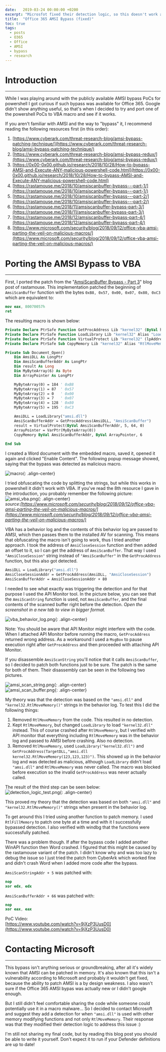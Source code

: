 ```yaml
---
date:   2019-03-24 00:00:00 +0200
excerpt: "Microsfot fixed their detection logic, so this doesn't work anymore."
title:  "Office 365 AMSI Bypass (fixed)"
toc: true
tags:
  - posts
  - O365
  - Office
  - AMSI
  - bypass
  - research
---
```

# Introduction  
---
While I was playing around with the publicly available AMSI bypass PoCs for powershell I got curious if such bypass was available for Office 365. Google didn't show anything useful, so that's when I decided to try and port one of the powershell PoCs to VBA macro and see if it works.

If you aren't familiar with AMSI and the way to "bypass" it, I recommend reading the following resources first (in this order):
1. [https://www.cyberark.com/threat-research-blog/amsi-bypass-patching-technique/](https://www.cyberark.com/threat-research-blog/amsi-bypass-patching-technique/)
2. [https://www.cyberark.com/threat-research-blog/amsi-bypass-redux/](https://www.cyberark.com/threat-research-blog/amsi-bypass-redux/)
3. [https://0x00-0x00.github.io/research/2018/10/28/How-to-bypass-AMSI-and-Execute-ANY-malicious-powershell-code.html](https://0x00-0x00.github.io/research/2018/10/28/How-to-bypass-AMSI-and-Execute-ANY-malicious-powershell-code.html)
4. [https://rastamouse.me/2018/10/amsiscanbuffer-bypass---part-1/](https://rastamouse.me/2018/10/amsiscanbuffer-bypass---part-1/)
5. [https://rastamouse.me/2018/10/amsiscanbuffer-bypass---part-2/](https://rastamouse.me/2018/10/amsiscanbuffer-bypass---part-2/)
6. [https://rastamouse.me/2018/11/amsiscanbuffer-bypass-part-3/](https://rastamouse.me/2018/11/amsiscanbuffer-bypass-part-3/)
7. [https://rastamouse.me/2018/12/amsiscanbuffer-bypass-part-4/](https://rastamouse.me/2018/12/amsiscanbuffer-bypass-part-4/)
8. [https://www.microsoft.com/security/blog/2018/09/12/office-vba-amsi-parting-the-veil-on-malicious-macros/](https://www.microsoft.com/security/blog/2018/09/12/office-vba-amsi-parting-the-veil-on-malicious-macros/)

# Porting the AMSI Bypass to VBA  
---
First, I ported the patch from the "[AmsiScanBuffer Bypass - Part 3](https://rastamouse.me/2018/11/amsiscanbuffer-bypass-part-3/)" blog post of rastamouse. This implementation patched the beginning of `AmsiScanBuffer` function with the bytes `0xB8, 0x57, 0x00, 0x07, 0x80, 0xC3` which are equivalent to:  
```nasm
mov eax, 80070057h
ret
```

The resulting macro is shown below:  
```vb
Private Declare PtrSafe Function GetProcAddress Lib "kernel32" (ByVal hModule As LongPtr, ByVal lpProcName As String) As LongPtr
Private Declare PtrSafe Function LoadLibrary Lib "kernel32" Alias "LoadLibraryA" (ByVal lpLibFileName As String) As LongPtr
Private Declare PtrSafe Function VirtualProtect Lib "kernel32" (lpAddress As Any, ByVal dwSize As LongPtr, ByVal flNewProtect As Long, lpflOldProtect As Long) As Long
Private Declare PtrSafe Sub CopyMemory Lib "kernel32" Alias "RtlMoveMemory" (Destination As Any, Source As Any, ByVal Length As LongPtr)

Private Sub Document_Open()
    Dim AmsiDLL As LongPtr
    Dim AmsiScanBufferAddr As LongPtr
    Dim result As Long
    Dim MyByteArray(6) As Byte
    Dim ArrayPointer As LongPtr

    MyByteArray(0) = 184 ' 0xB8
    MyByteArray(1) = 87  ' 0x57
    MyByteArray(2) = 0   ' 0x00
    MyByteArray(3) = 7   ' 0x07
    MyByteArray(4) = 128 ' 0x80
    MyByteArray(5) = 195 ' 0xC3

    AmsiDLL = LoadLibrary("amsi.dll")
    AmsiScanBufferAddr = GetProcAddress(AmsiDLL, "AmsiScanBuffer")
    result = VirtualProtect(ByVal AmsiScanBufferAddr, 5, 64, 0)
    ArrayPointer = VarPtr(MyByteArray(0))
    CopyMemory ByVal AmsiScanBufferAddr, ByVal ArrayPointer, 6
    
End Sub
```

I created a Word document with the embedded macro, saved it, opened it again and clicked "Enable Content". The following popup message showed, saying that the bypass was detected as malicious macro.  

![macro](https://idafchev.github.io/blog/assets/images/office365_amsi_bypass/malicious_macro_popup.png){: .align-center}  

I tried obfuscating the code by splitting the strings, but while this works in powershell it didn't work with VBA. If you've read the 8th resource I gave in the introduction, you probably remember the following picture:  
![amsi_vba.png](https://idafchev.github.io/blog/assets/images/office365_amsi_bypass/amsi_vba.png){: .align-center}  
*source:[https://www.microsoft.com/security/blog/2018/09/12/office-vba-amsi-parting-the-veil-on-malicious-macros/](https://www.microsoft.com/security/blog/2018/09/12/office-vba-amsi-parting-the-veil-on-malicious-macros/)*

VBA has a behavior log and the contents of this behavior log are passed to AMSI, which then passes them to the installed AV for scanning. This means that obfuscating the macro isn't going to work, thus I tried another approach. I took the address of `AmsiCloseSession` function and then added an offset to it, so I can get the address of `AmsiScanBuffer`. That way I used `"AmsiCloseSession"` string instead of `"AmsiScanBuffer"` in the `GetProcAddress` function, but this also got detected.

```vb
AmsiDLL = LoadLibrary("amsi.dll")
AmsiCloseSessionAddr = GetProcAddress(AmsiDLL, "AmsiCloseSession")
AmsiScanBufferAddr = AmsiCloseSessionAddr + 80
```

I needed to see what exactly was triggering the detection and for that purpose I used the API Monitor tool. In the picture below, you can see that the `AmsiScanString` function is used, not `AmsiScanBuffer`, and the final contents of the scanned buffer right before the detection. *Open the screenshot in a new tab to view in bigger format.*

![vba_behavior_log.png](https://idafchev.github.io/blog/assets/images/office365_amsi_bypass/vba_behavior_log.png){: .align-center}  

Note: You should be aware that API Monitor might interfere with the code. When I attached API Monitor before running the macro, `GetProcAddress` returned wrong address. As a workaround I used a `MsgBox` to pause execution right after `GetProcAddress` and then proceeded with attaching API Monitor.

If you disassemble `AmsiScanString` you'll notice that it calls `AmsiScanBuffer`, so I decided to patch both functions just to be sure. The patch is the same for both of them. Their disassembly can be seen in the following two pictures.

![amsi_scan_string.png](https://idafchev.github.io/blog/assets/images/office365_amsi_bypass/amsi_scan_string.png){: .align-center}  
![amsi_scan_buffer.png](https://idafchev.github.io/blog/assets/images/office365_amsi_bypass/amsi_scan_buffer.png){: .align-center}  

My theory was that the detection was based on the `"amsi.dll"` and `"kernel32.RtlMoveMemory()"` strings in the behavior log. To test this I did the following things:
1. Removed `RtlMoveMemory` from the code. This resulted in no detection.
2. Kept `RtlMoveMemory`, but changed `LoadLibrary` to load `"kernel32.dll"` instead. This of course crashed after `RtlMoveMemory`, but I verified with API monitor that everything including `RtlMoveMemory` was in the behavior log and passed to AMSI before crashing. Also no detection.
3. Removed `RtlMoveMemory`, used `LoadLibrary("kernel32.dll")` and `GetProcAddress(TargetDLL,"amsi.dll kernel32.RtlMoveMemory(123,123,123)")`. This showed up in the behavior log and was detected as malicious, although `LoadLibrary` didn't load `"amsi.dll"` and `RtlMoveMemory` was never called. The macro was blocked before execution so the invalid `GetProcAddress` was never actually called.

The result of the third step can be seen below:  
![detection_logic_test.png](https://idafchev.github.io/blog/assets/images/office365_amsi_bypass/detection_logic_test.png){: .align-center}  

This proved my theory that the detection was based on both `"amsi.dll"` and `"kernel32.RtlMoveMemory()"` strings when present in the behavior log. 

To get around this I tried using another function to patch memory. I used `RtlFillMemory` to patch one byte at a time and with it I successfully bypassed detection. I also verified with windbg that the functions were successfully patched. 

There was a problem though. If after the bypass code I added another WinAPI function then Word crashed. I figured that this might be caused by the rastamouse variant of the patch. I didn't know why and was too lazy to debug the issue so I just tried the patch from CyberArk which worked fine and didn't crash Word when I added more code after the bypass.

`AmsiScanStringAddr + 5` was patched with:  
```nasm
nop
xor edx, edx
```

`AmsiScanBufferAddr + 66` was patched with:  
```nasm
nop
xor eax, eax
```

PoC Video:  
[https://www.youtube.com/watch?v=9jXzP3UusD0](https://www.youtube.com/watch?v=9jXzP3UusD0)

# Contacting Microsoft  
---
This bypass isn't anything serious or groundbreaking, after all it's widely known that AMSI can be patched in memory. It's also known that this isn't a vulnerability according to Microsoft and probably it wouldn't get fixed, because the ability to patch AMSI is a by design weakness. I also wasn't sure if the Office 365 AMSI bypas was actually new or I didn't google enough.

But I still didn't feel comfortable sharing the code while someone could potentially use it in a macro malware... So I decided to contact Microsoft and suggest they add a detection for when `"amsi.dll"` is used with other memory modifying functions and not only `RtlMoveMemory`. Their response was that they modified their detection logic to address this issue :)

I'm still not sharing my final code, but by reading this blog post you should be able to write it yourself. Don't expect it to run if your Defender definitions are up to date!
